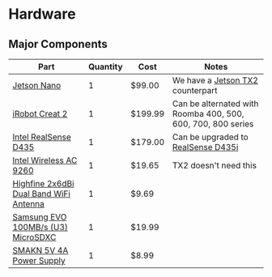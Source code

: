 Hardware
================

## Major Components
|  Part         |  Quantity       |  Cost    |  Notes          |
|---------------|-----------------|----------|-----------------|
| [Jetson Nano](https://developer.nvidia.com/embedded/jetson-nano-developer-kit) | 1 | $99.00 | We have a [Jetson TX2](https://developer.nvidia.com/embedded/jetson-tx2-developer-kit) counterpart |
| [iRobot Creat 2](https://www.irobot.com/about-irobot/stem/create-2) | 1 | $199.99 | Can be alternated with Roomba 400, 500, 600, 700, 800 series |
| [Intel RealSense D435](https://www.intelrealsense.com/depth-camera-d435/) | 1 | $179.00 | Can be upgraded to [RealSense D435i](https://www.intelrealsense.com/depth-camera-d435i/) |
| [Intel Wireless AC 9260](https://www.amazon.com/Intel-Wireless-Ac-9260-2230-Gigabit/dp/B079QJQF4Y) | 1 | $19.65 | TX2 doesn't need this |
| [Highfine 2x6dBi Dual Band WiFi Antenna](https://www.amazon.com/Highfine-Wireless-Extension-Bulkhead-Repeater/dp/B01GMBUS8O/ref=sr_1_5?keywords=wifi+antenna&qid=1566620579&s=electronics&sr=1-5) | 1 | $9.69 |  |
| [Samsung EVO 100MB/s (U3) MicroSDXC](https://www.amazon.com/Samsung-MicroSDXC-Adapter-MB-ME128GA-AM/dp/B06XWZWYVP/ref=sr_1_3?crid=39N8STYZRBVJK&keywords=evo+128gb+micro+sd+card&qid=1566648764&s=gateway&sprefix=evo+128%2Caps%2C408&sr=8-3) | 1 | $19.99 |  |
| [SMAKN 5V 4A Power Supply](https://www.amazon.com/SMAKN-Switching-Supply-Adapter-100-240/dp/B01N4HYWAM/ref=sr_1_4?keywords=5v+4a&qid=1566648952&s=gateway&sr=8-4) | 1 | $8.99 |  |


